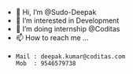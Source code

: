 - 👋 Hi, I’m @Sudo-Deepak
- 👀 I’m interested in Development
- 🌱 I’m doing internship @Coditas
- 📫 How to reach me ...
-     Mail : deepak.kumar@coditas.com
      Mob  : 9546579738

<!---
Sudo-Deepak/Sudo-Deepak is a ✨ special ✨ repository because its `README.md` (this file) appears on your GitHub profile.
You can click the Preview link to take a look at your changes.
--->
